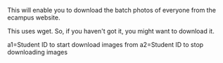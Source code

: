 This will enable you to download the batch photos of everyone
from the ecampus website.

This uses wget. So, if you haven't got it, you might want to 
download it.

a1=Student ID to start download images from
a2=Student ID to stop downloading images
